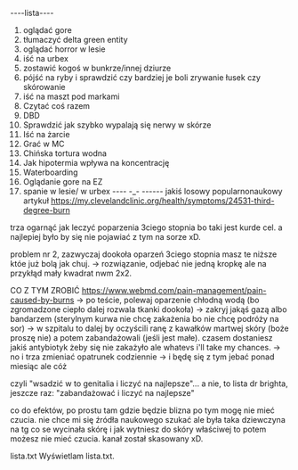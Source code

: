----lista----
1. oglądać gore
2. tłumaczyć delta green entity
3. oglądać horror w lesie
4. iść na urbex
5. zostawić kogoś w bunkrze/innej dziurze
6. pójść na ryby i sprawdzić czy bardziej je boli zrywanie łusek czy skórowanie
7. iść na maszt pod markami
8. Czytać coś razem
9. DBD
10. Sprawdzić jak szybko wypalają się nerwy w skórze
11. Iść na żarcie
12. Grać w MC
13. Chińska tortura wodna
14. Jak hipotermia wpływa na koncentrację 
15. Waterboarding
16. Oglądanie gore na EZ
17. spanie w lesie/ w urbex
---- -_- ------
jakiś losowy popularnonaukowy artykuł
https://my.clevelandclinic.org/health/symptoms/24531-third-degree-burn



trza ogarnąć jak leczyć poparzenia 3ciego stopnia bo taki jest kurde cel. a najlepiej było by się nie pojawiać z tym na sorze xD.

problem nr 2, zazwyczaj dookoła oparzeń 3ciego stopnia masz te niższe któe już bolą jak chuj. -> rozwiązanie, odjebać nie jedną kropkę ale na przykłąd mały kwadrat nwm 2x2.

CO Z TYM ZROBIĆ
https://www.webmd.com/pain-management/pain-caused-by-burns
-> po teście, polewaj oparzenie chłodną wodą (bo zgromadzone ciepło dalej rozwala tkanki dookoła)
-> zakryj jakąś gazą albo bandarzem (sterylnym kurwa nie chcę zakażenia bo nie chcę podróży na sor)
-> w szpitalu to dalej by oczyścili ranę z kawałków martwej skóry (boże proszę nie) a potem zabandażowali (jeśli jest małe). czasem dostaniesz jakiś antybiotyk żeby się nie zakażyło ale whatevs i'll take my chances.
-> no i trza zmieniać opatrunek codziennie
-> i będę się z tym jebać ponad miesiąc ale cóż

czyli "wsadzić w to genitalia i liczyć na najlepsze"... a nie, to lista dr brighta, jeszcze raz:
"zabandażować i liczyć na najlepsze"

co do efektów, po prostu tam gdzie będzie blizna po tym mogę nie mieć czucia. nie chce mi się źródła naukowego szukać ale była taka dziewczyna na tg co se wycinała skórę i jak wytniesz do skóry właściwej to potem możesz nie mieć czucia. kanał został skasowany xD.

lista.txt
Wyświetlam lista.txt.
